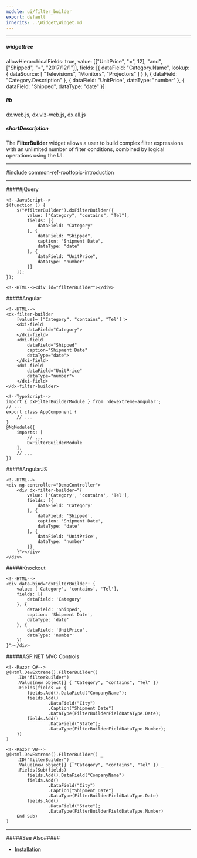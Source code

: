 ```yaml
---
module: ui/filter_builder
export: default
inherits: ..\Widget\Widget.md
---
```

---
##### widgettree
allowHierarchicalFields: true,
value: [["UnitPrice", "=", 12], "and", ["Shipped", "=", "2017/12/1"]],
fields: [{
    dataField: "Category.Name",
    lookup: {
        dataSource: [
            "Televisions",
            "Monitors",
            "Projectors"
        ]
    }
}, {
    dataField: "Category.Description"
}, {
    dataField: "UnitPrice",
    dataType: "number"
}, {
    dataField: "Shipped",
    dataType: "date"
}]

##### lib
dx.web.js, dx.viz-web.js, dx.all.js

##### shortDescription
The **FilterBuilder** widget allows a user to build complex filter expressions with an unlimited number of filter conditions, combined by logical operations using the UI.

---
#include common-ref-roottopic-introduction

---

#####jQuery

    <!--JavaScript-->
    $(function () {
        $("#filterBuilder").dxFilterBuilder({
            value: ["Category", "contains", "Tel"],
            fields: [{
                dataField: "Category"
            }, {
                dataField: "Shipped",
                caption: "Shipment Date",
                dataType: "date"
            }, {
                dataField: "UnitPrice",
                dataType: "number"
            }]
        });
    });

    <!--HTML--><div id="filterBuilder"></div>

#####Angular

    <!--HTML-->
    <dx-filter-builder
        [value]='["Category", "contains", "Tel"]'>
        <dxi-field
            dataField="Category">
        </dxi-field>
        <dxi-field
            dataField="Shipped"
            caption="Shipment Date"
            dataType="date">
        </dxi-field>
        <dxi-field
            dataField="UnitPrice"
            dataType="number">
        </dxi-field>
    </dx-filter-builder>

    <!--TypeScript-->
    import { DxFilterBuilderModule } from 'devextreme-angular';
    // ...
    export class AppComponent {
        // ...
    }
    @NgModule({
        imports: [
            // ...
            DxFilterBuilderModule
        ],
        // ...
    })

#####AngularJS

    <!--HTML-->
    <div ng-controller="DemoController">
        <div dx-filter-builder="{
            value: ['Category', 'contains', 'Tel'],
            fields: [{
                dataField: 'Category'
            }, {
                dataField: 'Shipped',
                caption: 'Shipment Date',
                dataType: 'date'
            }, {
                dataField: 'UnitPrice',
                dataType: 'number'
            }]
        }"></div>
    </div>

#####Knockout

    <!--HTML-->
    <div data-bind="dxFilterBuilder: {
        value: ['Category', 'contains', 'Tel'],
        fields: [{
            dataField: 'Category'
        }, {
            dataField: 'Shipped',
            caption: 'Shipment Date',
            dataType: 'date'
        }, {
            dataField: 'UnitPrice',
            dataType: 'number'
        }]
    }"></div>

#####ASP.NET MVC Controls

    <!--Razor C#-->
    @(Html.DevExtreme().FilterBuilder()
        .ID("filterBuilder")
        .Value(new object[] { "Category", "contains", "Tel" })
        .Fields(fields => {
            fields.Add().DataField("CompanyName");
            fields.Add()
                    .DataField("City")
                    .Caption("Shipment Date")
                    .DataType(FilterBuilderFieldDataType.Date);
            fields.Add()
                    .DataField("State");
                    .DataType(FilterBuilderFieldDataType.Number);
        })
    )

    <!--Razor VB-->
    @(Html.DevExtreme().FilterBuilder() _
        .ID("filterBuilder") _
        .Value(new object[] { "Category", "contains", "Tel" }) _
        .Fields(Sub(fields)
            fields.Add().DataField("CompanyName")
            fields.Add()
                    .DataField("City")
                    .Caption("Shipment Date")
                    .DataType(FilterBuilderFieldDataType.Date)
            fields.Add()
                    .DataField("State");
                    .DataType(FilterBuilderFieldDataType.Number)
        End Sub)
    )

---

#####See Also#####
- [Installation](/concepts/00%20Getting%20Started/01%20Installation/01%20Local%20Scripts.md '/Documentation/Guide/Getting_Started/Installation/Local_Scripts/')